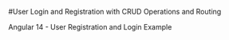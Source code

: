 #User Login and Registration with CRUD Operations and Routing 

Angular 14 - User Registration and Login Example
